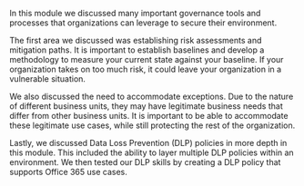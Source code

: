 In this module we discussed many important governance tools and
processes that organizations can leverage to secure their environment.

The first area we discussed was establishing risk assessments and
mitigation paths. It is important to establish baselines and develop a
methodology to measure your current state against your baseline. If your
organization takes on too much risk, it could leave your organization in
a vulnerable situation.

We also discussed the need to accommodate exceptions. Due to the nature
of different business units, they may have legitimate business needs
that differ from other business units. It is important to be able to
accommodate these legitimate use cases, while still protecting the rest
of the organization.

Lastly, we discussed Data Loss Prevention (DLP) policies in more depth
in this module. This included the ability to layer multiple DLP policies
within an environment. We then tested our DLP skills by creating a DLP
policy that supports Office 365 use cases.
